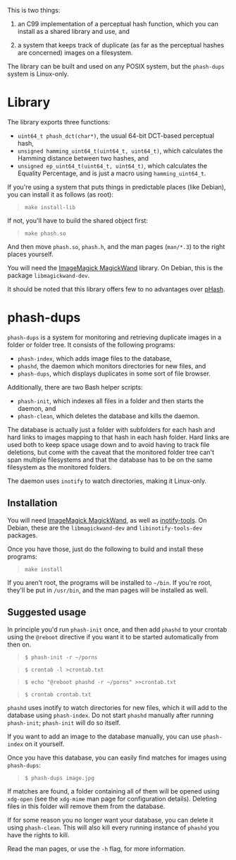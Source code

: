 This is two things:

1. an C99 implementation of a perceptual hash function, which you can install as a shared library and use, and

2. a system that keeps track of duplicate (as far as the perceptual hashes are concerned) images on a filesystem.

The library can be built and used on any POSIX system, but the `phash-dups` system is Linux-only.

# Library

The library exports three functions:

* `uint64_t phash_dct(char*)`, the usual 64-bit DCT-based perceptual hash,
* `unsigned hamming_uint64_t(uint64_t, uint64_t)`, which calculates the Hamming distance between two hashes, and
* `unsigned ep_uint64_t(uint64_t, uint64_t)`, which calculates the Equality Percentage, and is just a macro using `hamming_uint64_t`.

If you're using a system that puts things in predictable places (like Debian), you can install it as follows (as root):

> `make install-lib`

If not, you'll have to build the shared object first:

> `make phash.so`

And then move `phash.so`, `phash.h`, and the man pages (`man/*.3`) to the right places yourself.

You will need the [ImageMagick MagickWand](http://www.imagemagick.org/script/install-source.php#unix) library. On Debian, this is the package `libmagickwand-dev`.

It should be noted that this library offers few to no advantages over [pHash](http://phash.org/).

# phash-dups

`phash-dups` is a system for monitoring and retrieving duplicate images in a folder or folder tree. It consists of the following programs:

* `phash-index`, which adds image files to the database,
* `phashd`, the daemon which monitors directories for new files, and
* `phash-dups`, which displays duplicates in some sort of file browser.

Additionally, there are two Bash helper scripts:

* `phash-init`, which indexes all files in a folder and then starts the daemon, and
* `phash-clean`, which deletes the database and kills the daemon.

The database is actually just a folder with subfolders for each hash and hard links to images mapping to that hash in each hash folder. Hard links are used both to keep space usage down and to avoid having to track file deletions, but come with the caveat that the monitored folder tree can't span multiple filesystems and that the database has to be on the same filesystem as the monitored folders.

The daemon uses `inotify` to watch directories, making it Linux-only.

## Installation

You will need [ImageMagick MagickWand](http://www.imagemagick.org/script/install-source.php#unix), as well as [inotify-tools](http://inotify-tools.sourceforge.net/). On Debian, these are the `libmagickwand-dev` and `libinotify-tools-dev` packages.

Once you have those, just do the following to build and install these programs:

> `make install`

If you aren't root, the programs will be installed to `~/bin`. If you're root, they'll be put in `/usr/bin`, and the man pages will be installed as well.

## Suggested usage

In principle you'd run `phash-init` once, and then add `phashd` to your crontab using the `@reboot` directive if you want it to be started automatically from then on.

> `$ phash-init -r ~/porns`

> `$ crontab -l >crontab.txt`

> `$ echo "@reboot phashd -r ~/porns" >>crontab.txt`

> `$ crontab crontab.txt`

`phashd` uses inotify to watch directories for new files, which it will add to the database using `phash-index`. Do not start `phashd` manually after running `phash-init`; `phash-init` will do so itself.

If you want to add an image to the database manually, you can use `phash-index` on it yourself.

Once you have this database, you can easily find matches for images using `phash-dups`:

> `$ phash-dups image.jpg`

If matches are found, a folder containing all of them will be opened using `xdg-open` (see the `xdg-mime` man page for configuration details). Deleting files in this folder will remove them from the database.

If for some reason you no longer want your database, you can delete it using `phash-clean`. This will also kill every running instance of `phashd` you have the rights to kill.

Read the man pages, or use the `-h` flag, for more information.
